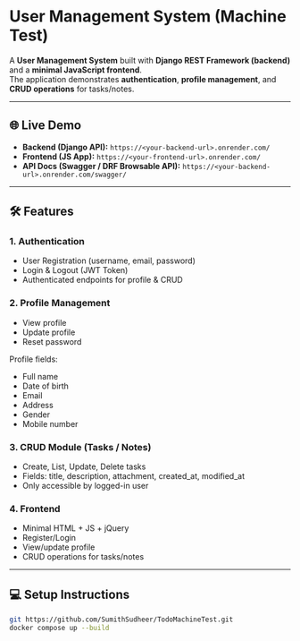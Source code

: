 # User Management System (Machine Test)

A **User Management System** built with **Django REST Framework (backend)** and a **minimal JavaScript frontend**.  
The application demonstrates **authentication**, **profile management**, and **CRUD operations** for tasks/notes.

---

## 🌐 Live Demo

- **Backend (Django API):** `https://<your-backend-url>.onrender.com/`  
- **Frontend (JS App):** `https://<your-frontend-url>.onrender.com/`  
- **API Docs (Swagger / DRF Browsable API):** `https://<your-backend-url>.onrender.com/swagger/`

---

## 🛠 Features

### 1. Authentication
- User Registration (username, email, password)
- Login & Logout (JWT Token)
- Authenticated endpoints for profile & CRUD

### 2. Profile Management
- View profile
- Update profile
- Reset password

Profile fields:
- Full name
- Date of birth
- Email
- Address
- Gender
- Mobile number

### 3. CRUD Module (Tasks / Notes)
- Create, List, Update, Delete tasks
- Fields: title, description, attachment, created_at, modified_at
- Only accessible by logged-in user

### 4. Frontend
- Minimal HTML + JS + jQuery
- Register/Login
- View/update profile
- CRUD operations for tasks/notes

---

## 💻 Setup Instructions


```bash
git https://github.com/SumithSudheer/TodoMachineTest.git
docker compose up --build
```

